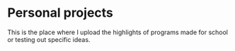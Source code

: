 # Personal projects
This is the place where I upload the highlights of programs made for school or testing out specific ideas. 
